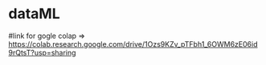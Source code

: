 # dataML
#link for gogle colap => https://colab.research.google.com/drive/1Ozs9KZv_pTFbh1_6OWM6zE06id9rQtsT?usp=sharing
